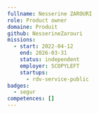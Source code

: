 ```yaml
---
fullname: Nesserine ZAROURI
role: Product owner
domaine: Produit
github: NesserineZarouri
missions:
  - start: 2022-04-12
    end: 2026-03-31
    status: independent
    employer: SCOPYLEFT
    startups:
      - rdv-service-public
badges:
  - segur
competences: []
---
```

